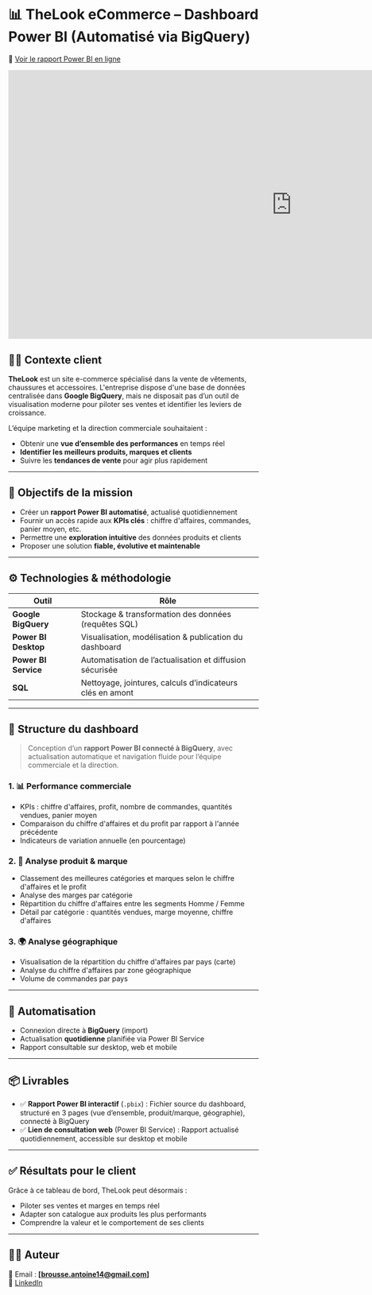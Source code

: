 # 📊 TheLook eCommerce – Dashboard Power BI (Automatisé via BigQuery)

🔗 [Voir le rapport Power BI en ligne]([https://app.powerbi.com/reportEmbed?reportId=9e15115f-84b8-443c-8ce5-3b31164e654b&autoAuth=true&ctid=a9f1c4f7-38f4-4d38-8a3c-4b6dbe981cea](https://app.powerbi.com/reportEmbed?reportId=0d268877-6ca0-4c2f-8887-0c94fee9fe49&autoAuth=true&ctid=a9f1c4f7-38f4-4d38-8a3c-4b6dbe981cea&actionBarEnabled=true))



<iframe title="Thelookproject" width="1140" height="541.25" src="https://app.powerbi.com/reportEmbed?reportId=0d268877-6ca0-4c2f-8887-0c94fee9fe49&autoAuth=true&ctid=a9f1c4f7-38f4-4d38-8a3c-4b6dbe981cea&actionBarEnabled=true" frameborder="0" allowFullScreen="true"></iframe>

## 🧑‍💼 Contexte client

**TheLook** est un site e-commerce spécialisé dans la vente de vêtements, chaussures et accessoires. L'entreprise dispose d'une base de données centralisée dans **Google BigQuery**, mais ne disposait pas d’un outil de visualisation moderne pour piloter ses ventes et identifier les leviers de croissance.

L’équipe marketing et la direction commerciale souhaitaient :
- Obtenir une **vue d’ensemble des performances** en temps réel
- **Identifier les meilleurs produits, marques et clients**
- Suivre les **tendances de vente** pour agir plus rapidement

---

## 🎯 Objectifs de la mission

- Créer un **rapport Power BI automatisé**, actualisé quotidiennement
- Fournir un accès rapide aux **KPIs clés** : chiffre d'affaires, commandes, panier moyen, etc.
- Permettre une **exploration intuitive** des données produits et clients
- Proposer une solution **fiable, évolutive et maintenable**

---

## ⚙️ Technologies & méthodologie

| Outil               | Rôle                                                                 |
|---------------------|----------------------------------------------------------------------|
| **Google BigQuery** | Stockage & transformation des données (requêtes SQL)                |
| **Power BI Desktop**| Visualisation, modélisation & publication du dashboard              |
| **Power BI Service**| Automatisation de l’actualisation et diffusion sécurisée            |
| **SQL**             | Nettoyage, jointures, calculs d’indicateurs clés en amont           |

---

## 🧩 Structure du dashboard

> Conception d’un **rapport Power BI connecté à BigQuery**, avec actualisation automatique et navigation fluide pour l’équipe commerciale et la direction.

### 1. 📊 Performance commerciale
- KPIs : chiffre d'affaires, profit, nombre de commandes, quantités vendues, panier moyen
- Comparaison du chiffre d'affaires et du profit par rapport à l'année précédente
- Indicateurs de variation annuelle (en pourcentage)

### 2. 👕 Analyse produit & marque
- Classement des meilleures catégories et marques selon le chiffre d'affaires et le profit
- Analyse des marges par catégorie
- Répartition du chiffre d'affaires entre les segments Homme / Femme
- Détail par catégorie : quantités vendues, marge moyenne, chiffre d'affaires

### 3. 🌍 Analyse géographique
- Visualisation de la répartition du chiffre d'affaires par pays (carte)
- Analyse du chiffre d'affaires par zone géographique
- Volume de commandes par pays

---

## 🔄 Automatisation

- Connexion directe à **BigQuery** (import)
- Actualisation **quotidienne** planifiée via Power BI Service
- Rapport consultable sur desktop, web et mobile

---

## 📦 Livrables

- ✅ **Rapport Power BI interactif** (`.pbix`) : Fichier source du dashboard, structuré en 3 pages (vue d’ensemble, produit/marque, géographie), connecté à BigQuery
- ✅ **Lien de consultation web** (Power BI Service) : Rapport actualisé quotidiennement, accessible sur desktop et mobile

---

## ✅ Résultats pour le client

Grâce à ce tableau de bord, TheLook peut désormais :
- Piloter ses ventes et marges en temps réel
- Adapter son catalogue aux produits les plus performants
- Comprendre la valeur et le comportement de ses clients

---

## 👨‍💻 Auteur

📧 Email : **[brousse.antoine14@gmail.com]**  
🔗 [LinkedIn](https://www.linkedin.com/in/brousseantoine/)
